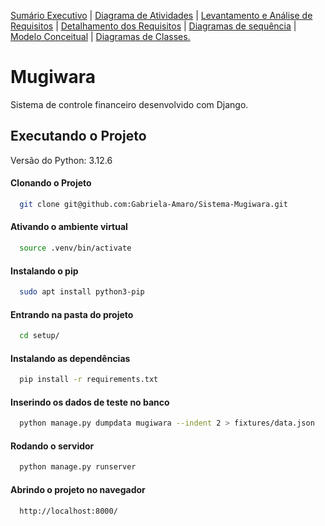 [Sumário Executivo](README.SE.md) | [Diagrama de Atividades](README.DA.md) | [Levantamento e Análise de Requisitos](README.LAR.md) | [Detalhamento dos Requisitos](README.DR.md) | [Diagramas de sequência](README.DS.md) | [Modelo Conceitual](README.MC.md) | [Diagramas de Classes.](README.DC.md) 

# Mugiwara

Sistema de controle financeiro desenvolvido com Django.

## Executando o Projeto

Versão do Python: 3.12.6

#### Clonando o Projeto
```bash
  git clone git@github.com:Gabriela-Amaro/Sistema-Mugiwara.git
```

#### Ativando o ambiente virtual
```bash
  source .venv/bin/activate
```

#### Instalando o pip
```bash
  sudo apt install python3-pip
```

#### Entrando na pasta do projeto
```bash
  cd setup/
```

#### Instalando as dependências
```bash
  pip install -r requirements.txt
```

#### Inserindo os dados de teste no banco
```bash
  python manage.py dumpdata mugiwara --indent 2 > fixtures/data.json
```

#### Rodando o servidor
```bash
  python manage.py runserver
```

#### Abrindo o projeto no navegador
```bash
  http://localhost:8000/
```
